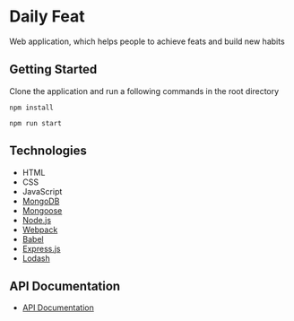 # Daily Feat

Web application, which helps people to achieve feats and build new habits 

## Getting Started

Clone the application and run a following commands in the root directory

```
npm install
```
```
npm run start
```

## Technologies

* HTML
* CSS
* JavaScript
* [MongoDB](https://www.mongodb.com/)
* [Mongoose](https://mongoosejs.com/)
* [Node.js](https://nodejs.org/en/)
* [Webpack](https://webpack.js.org/)
* [Babel](https://babeljs.io/)
* [Express.js](https://expressjs.com/)
* [Lodash](https://lodash.com/)

## API Documentation

* [API Documentation](https://documenter.getpostman.com/view/9566411/SWE9Zwhq)
